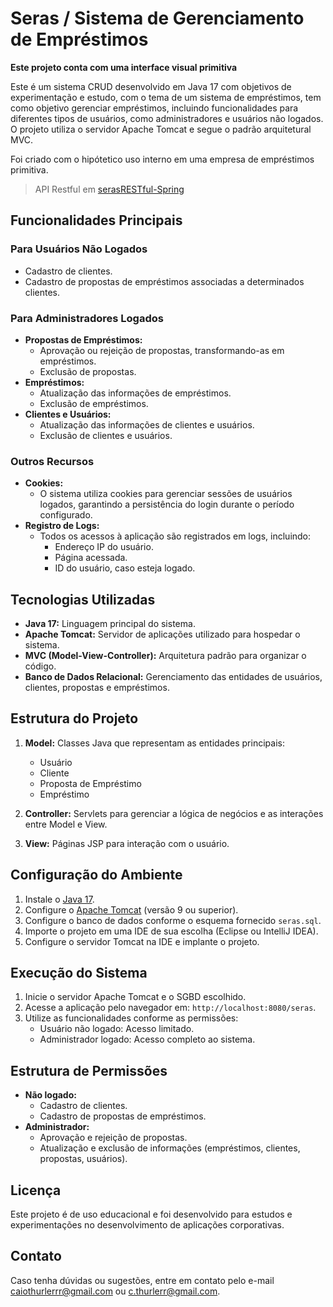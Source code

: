 # Seras / Sistema de Gerenciamento de Empréstimos
**Este projeto conta com uma interface visual primitiva**

Este é um sistema CRUD desenvolvido em Java 17 com objetivos de experimentação e estudo, com o tema de um sistema de empréstimos, tem como objetivo gerenciar empréstimos, incluindo funcionalidades para diferentes tipos de usuários, como administradores e usuários não logados. O projeto utiliza o servidor Apache Tomcat e segue o padrão arquitetural MVC.

Foi criado com o hipótetico uso interno em uma empresa de empréstimos primitiva.

> API Restful em [serasRESTful-Spring](https://github.com/cThurler/serasRESTful-Spring)

## Funcionalidades Principais

### Para Usuários Não Logados
- Cadastro de clientes.
- Cadastro de propostas de empréstimos associadas a determinados clientes.

### Para Administradores Logados
- **Propostas de Empréstimos:**
  - Aprovação ou rejeição de propostas, transformando-as em empréstimos.
  - Exclusão de propostas.
- **Empréstimos:**
  - Atualização das informações de empréstimos.
  - Exclusão de empréstimos.
- **Clientes e Usuários:**
  - Atualização das informações de clientes e usuários.
  - Exclusão de clientes e usuários.

### Outros Recursos
- **Cookies:**
  - O sistema utiliza cookies para gerenciar sessões de usuários logados, garantindo a persistência do login durante o período configurado.
- **Registro de Logs:**
  - Todos os acessos à aplicação são registrados em logs, incluindo:
    - Endereço IP do usuário.
    - Página acessada.
    - ID do usuário, caso esteja logado.

## Tecnologias Utilizadas
- **Java 17:** Linguagem principal do sistema.
- **Apache Tomcat:** Servidor de aplicações utilizado para hospedar o sistema.
- **MVC (Model-View-Controller):** Arquitetura padrão para organizar o código.
- **Banco de Dados Relacional:** Gerenciamento das entidades de usuários, clientes, propostas e empréstimos.

## Estrutura do Projeto
1. **Model:** Classes Java que representam as entidades principais:
   - Usuário
   - Cliente
   - Proposta de Empréstimo
   - Empréstimo

2. **Controller:** Servlets para gerenciar a lógica de negócios e as interações entre Model e View.

3. **View:** Páginas JSP para interação com o usuário.

## Configuração do Ambiente
1. Instale o [Java 17](https://www.oracle.com/java/technologies/javase/jdk17-archive-downloads.html).
2. Configure o [Apache Tomcat](https://tomcat.apache.org/) (versão 9 ou superior).
3. Configure o banco de dados conforme o esquema fornecido `seras.sql`.
4. Importe o projeto em uma IDE de sua escolha (Eclipse ou IntelliJ IDEA).
5. Configure o servidor Tomcat na IDE e implante o projeto.

## Execução do Sistema
1. Inicie o servidor Apache Tomcat e o SGBD escolhido.
2. Acesse a aplicação pelo navegador em: `http://localhost:8080/seras`.
3. Utilize as funcionalidades conforme as permissões:
   - Usuário não logado: Acesso limitado.
   - Administrador logado: Acesso completo ao sistema.

## Estrutura de Permissões
- **Não logado:**
  - Cadastro de clientes.
  - Cadastro de propostas de empréstimos.
- **Administrador:**
  - Aprovação e rejeição de propostas.
  - Atualização e exclusão de informações (empréstimos, clientes, propostas, usuários).

## Licença
Este projeto é de uso educacional e foi desenvolvido para estudos e experimentações no desenvolvimento de aplicações corporativas.

## Contato
Caso tenha dúvidas ou sugestões, entre em contato pelo e-mail caiothurlerrr@gmail.com ou c.thurlerr@gmail.com.
